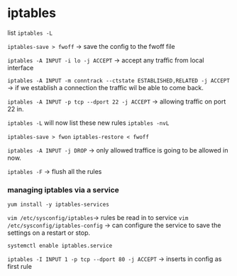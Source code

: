# iptables

list
`iptables -L`

`iptables-save > fwoff` -> save the config to the fwoff file

`iptables -A INPUT -i lo -j ACCEPT`
-> accept any traffic from local interface

`iptables -A INPUT -m conntrack --ctstate ESTABLISHED,RELATED -j ACCEPT` -> if we establish a connection the traffic wil be able to come back.

`iptables -A INPUT -p tcp --dport 22 -j ACCEPT` -> allowing traffic on port 22 in.

`iptables -L` will now list these new rules
`iptables -nvL`

`iptables-save > fwon`
`iptables-restore < fwoff`

`iptables -A INPUT -j DROP` -> only allowed traffice is going to be allowed in now.

`iptables -F` -> flush all the rules

### managing iptables via a service
`yum install -y iptables-services`

`vim /etc/sysconfig/iptables`-> rules be read in to service
`vim /etc/sysconfig/iptables-config` -> can configure the service to save the settings on a restart or stop. 

`systemctl enable iptables.service`

`iptables -I INPUT 1 -p tcp --dport 80 -j ACCEPT` -> inserts in config as first rule




